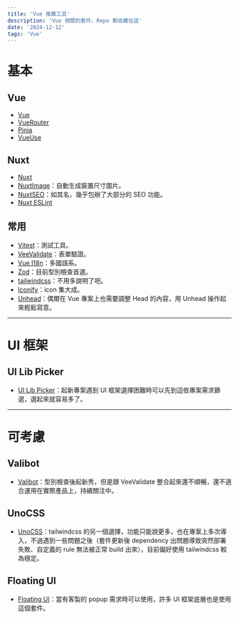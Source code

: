 ```yaml
---
title: 'Vue 推薦工具'
description: 'Vue 相關的套件、Repo 都收藏在這'
date: '2024-12-12'
tags: 'Vue'
---
```


# 基本

## Vue
- [Vue](https://vuejs.org/)
- [VueRouter](https://router.vuejs.org/)
- [Pinia](https://pinia.vuejs.org/)
- [VueUse](https://vueuse.org/)

## Nuxt
- [Nuxt](https://nuxt.com/)
- [NuxtImage](https://image.nuxt.com/)：自動生成裝置尺寸圖片。
- [NuxtSEO](https://nuxtseo.com/)：如其名，幾乎包辦了大部分的 SEO 功能。
- [Nuxt ESLint](https://eslint.nuxt.com/)

## 常用

- [Vitest](https://vitest.dev/)：測試工具。
- [VeeValidate](https://vee-validate.logaretm.com/)：表單驗證。
- [Vue I18n](https://vue-i18n.intlify.dev/)：多國語系。
- [Zod](https://zod.dev/)：目前型別檢查首選。
- [tailwindcss](https://tailwindcss.com/)：不用多說明了吧。
- [Iconify](https://iconify.design/)：icon 集大成。
- [Unhead](https://unhead.unjs.io/setup/vue/installation)：偶爾在 Vue 專案上也需要調整 Head 的內容，用 Unhead 操作起來輕鬆寫意。

---
# UI 框架

## UI Lib Picker
- [UI Lib Picker](https://ui-libs.vercel.app/)：起新專案遇到 UI 框架選擇困難時可以先到這依專案需求篩選，選起來就容易多了。

---
# 可考慮

## Valibot
- [Valibot](https://valibot.dev/)：型別檢查後起新秀，但是跟 VeeValidate 整合起來還不順暢，還不適合運用在實際產品上，持續關注中。

## UnoCSS
- [UnoCSS](https://unocss.dev/)：tailwindcss 的另一個選擇，功能只能說更多，也在專案上多次導入，不過遇到一些問題之後（套件更新後 dependency 出問題導致突然部署失敗、自定義的 rule 無法被正常 build 出來），目前偏好使用 tailwindcss 較為穩定。

## Floating UI
- [Floating UI](https://floating-ui.com/docs/vue)：當有客製的 popup 需求時可以使用，許多 UI 框架底層也是使用這個套件。